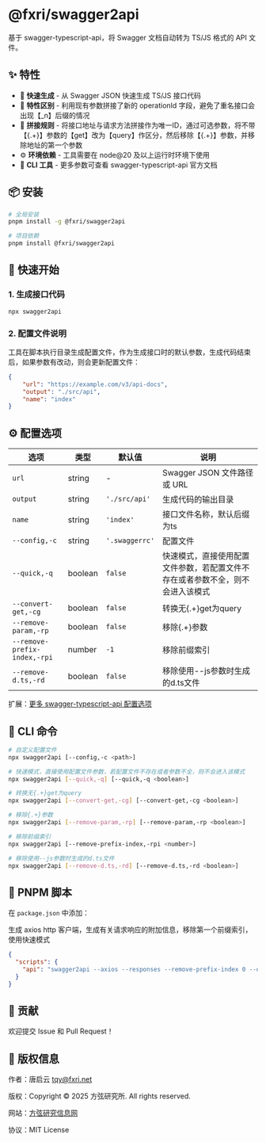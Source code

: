 # @fxri/swagger2api

基于 swagger-typescript-api，将 Swagger 文档自动转为 TS/JS 格式的 API 文件。

## ✨ 特性

- 🚀 **快速生成** - 从 Swagger JSON 快速生成 TS/JS 接口代码
- 📁 **特性区别** - 利用现有参数拼接了新的 operationId 字段，避免了重名接口会出现【_n】后缀的情况
- 📝 **拼接规则** - 将接口地址与请求方法拼接作为唯一ID，通过可选参数，将不带【{.+}】参数的【get】改为【query】作区分，然后移除【{.+}】参数，并移除地址的第一个参数
- ⚙️ **环境依赖** - 工具需要在 node@20 及以上运行时环境下使用
- 🔧 **CLI 工具** - 更多参数可查看 swagger-typescript-api 官方文档

## 📦 安装

```bash
# 全局安装
pnpm install -g @fxri/swagger2api

# 项目依赖
pnpm install @fxri/swagger2api
```

## 🚀 快速开始

### 1. 生成接口代码

```bash
npx swagger2api
```

### 2. 配置文件说明

工具在脚本执行目录生成配置文件，作为生成接口时的默认参数，生成代码结束后，如果参数有改动，则会更新配置文件：

```json
{
    "url": "https://example.com/v3/api-docs",
    "output": "./src/api",
    "name": "index"
}
```

## ⚙️ 配置选项

| 选项 | 类型 | 默认值 | 说明 |
|------|------|--------|------|
| `url` | string | - | Swagger JSON 文件路径或 URL |
| `output` | string | `'./src/api'` | 生成代码的输出目录 |
| `name` | string | `'index'` | 接口文件名称，默认后缀为ts |
| `--config,-c` | string | `'.swaggerrc'` | 配置文件 |
| `--quick,-q` | boolean | `false` | 快速模式，直接使用配置文件参数，若配置文件不存在或者参数不全，则不会进入该模式 |
| `--convert-get,-cg` | boolean | `false` | 转换无{.+}get为query |
| `--remove-param,-rp` | boolean | `false` | 移除{.+}参数 |
| `--remove-prefix-index,-rpi` | number | `-1` | 移除前缀索引 |
| `--remove-d.ts,-rd` | boolean | `false` | 移除使用--js参数时生成的d.ts文件 |

扩展：[更多 swagger-typescript-api 配置选项](https://fig.io/manual/swagger-typescript-api)

## 🔧 CLI 命令

```bash
# 自定义配置文件
npx swagger2api [--config,-c <path>]
```

```bash
# 快速模式，直接使用配置文件参数，若配置文件不存在或者参数不全，则不会进入该模式
npx swagger2api [--quick,-q] [--quick,-q <boolean>]
```

```bash
# 转换无{.+}get为query
npx swagger2api [--convert-get,-cg] [--convert-get,-cg <boolean>]
```

```bash
# 移除{.+}参数
npx swagger2api [--remove-param,-rp] [--remove-param,-rp <boolean>]
```

```bash
# 移除前缀索引
npx swagger2api [--remove-prefix-index,-rpi <number>]
```

```bash
# 移除使用--js参数时生成的d.ts文件
npx swagger2api [--remove-d.ts,-rd] [--remove-d.ts,-rd <boolean>]
```

## 📝 PNPM 脚本

在 `package.json` 中添加：

生成 axios http 客户端，生成有关请求响应的附加信息，移除第一个前缀索引，使用快速模式

```json
{
  "scripts": {
    "api": "swagger2api --axios --responses --remove-prefix-index 0 --quick",
  }
}
```

## 🤝 贡献

欢迎提交 Issue 和 Pull Request！

## 📄 版权信息

作者：唐启云 <tqy@fxri.net>

版权：Copyright © 2025 方弦研究所. All rights reserved.

网站：[方弦研究信息网](https://fxri.net:444/)

协议：MIT License